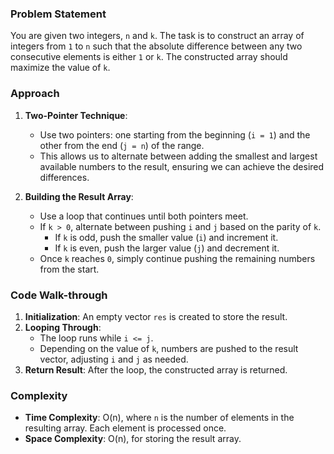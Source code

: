 ### Problem Statement
You are given two integers, `n` and `k`. The task is to construct an array of integers from `1` to `n` such that the absolute difference between any two consecutive elements is either `1` or `k`. The constructed array should maximize the value of `k`.

### Approach
1. **Two-Pointer Technique**:
   - Use two pointers: one starting from the beginning (`i = 1`) and the other from the end (`j = n`) of the range.
   - This allows us to alternate between adding the smallest and largest available numbers to the result, ensuring we can achieve the desired differences.

2. **Building the Result Array**:
   - Use a loop that continues until both pointers meet.
   - If `k > 0`, alternate between pushing `i` and `j` based on the parity of `k`. 
     - If `k` is odd, push the smaller value (`i`) and increment it.
     - If `k` is even, push the larger value (`j`) and decrement it.
   - Once `k` reaches `0`, simply continue pushing the remaining numbers from the start.

### Code Walk-through
1. **Initialization**: An empty vector `res` is created to store the result.
2. **Looping Through**:
   - The loop runs while `i <= j`.
   - Depending on the value of `k`, numbers are pushed to the result vector, adjusting `i` and `j` as needed.
3. **Return Result**: After the loop, the constructed array is returned.

### Complexity
- **Time Complexity**: O(n), where `n` is the number of elements in the resulting array. Each element is processed once.
- **Space Complexity**: O(n), for storing the result array.
